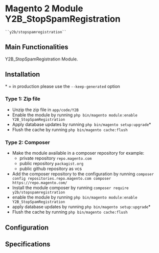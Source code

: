 # Magento 2 Module Y2B_StopSpamRegistration

    ``y2b/stopspamregistration``

## Main Functionalities
Y2B_StopSpamRegistration Module.

## Installation
\* = in production please use the `--keep-generated` option

### Type 1: Zip file

 - Unzip the zip file in `app/code/Y2B`
 - Enable the module by running `php bin/magento module:enable Y2B_StopSpamRegistration`
 - Apply database updates by running `php bin/magento setup:upgrade`\*
 - Flush the cache by running `php bin/magento cache:flush`

### Type 2: Composer

 - Make the module available in a composer repository for example:
    - private repository `repo.magento.com`
    - public repository `packagist.org`
    - public github repository as vcs
 - Add the composer repository to the configuration by running `composer config repositories.repo.magento.com composer https://repo.magento.com/`
 - Install the module composer by running `composer require y2b/stopspamregistration`
 - enable the module by running `php bin/magento module:enable Y2B_StopSpamRegistration`
 - apply database updates by running `php bin/magento setup:upgrade`\*
 - Flush the cache by running `php bin/magento cache:flush`


## Configuration




## Specifications



